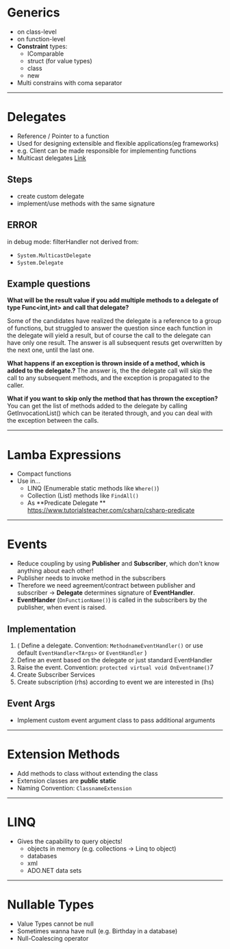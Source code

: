 # Generics

- on class-level
- on function-level
- **Constraint** types:
  - IComparable
  - struct (for value types)
  - class
  - new
- Multi constrains with coma separator



-----------------------------------------------------------------------------------------
# Delegates

- Reference / Pointer to a function
- Used for designing extensible and flexible applications(eg frameworks)
- e.g. Client can be made responsible for implementing functions
- Multicast delegates [Link](https://docs.microsoft.com/en-us/dotnet/csharp/programming-guide/delegates/how-to-combine-delegates-multicast-delegates)

## Steps
- create custom delegate
- implement/use methods with the same signature

## ERROR
in debug mode: filterHandler not derived from: 
  - `System.MulticastDelegate`
  - `System.Delegate`
  

## Example questions
**What will be the result value if you add multiple methods to a delegate of type Func<int,int> and call that delegate?**

Some of the candidates have realized the delegate is a reference to a group of functions, but struggled to answer the question since each function in the delegate will yield a result, but of course the call to the delegate can have only one result.
The answer is all subsequent resuts get overwritten by the next one, until the last one.

**What happens if an exception is thrown inside of a method, which is added to the delegate.?**
The answer is, the the delegate call will skip the call to any subsequent methods, and the exception is propagated to the caller.

**What if you want to skip only the method that has thrown the exception?**
You can get the list of methods added to the delegate by calling GetInvocationList() which can be iterated through, and you can deal with the exception between the calls. 





-----------------------------------------------------------------------------------------
# Lamba Expressions

- Compact functions
- Use in...
  - LINQ (Enumerable static methods like `Where()`)
  - Collection (List) methods like `FindAll()`
  - As **Predicate Delegate ** 
    https://www.tutorialsteacher.com/csharp/csharp-predicate



    

-----------------------------------------------------------------------------------------
# Events

- Reduce coupling by using **Publisher** and **Subscriber**, which don't know anything about each other!
- Publisher needs to invoke method in the subscribers 
- Therefore we need agreement/contract between publisher and subscriber -> **Delegate** determines signature of  **EventHandler**.
- **EventHander** (`OnFunctionName()`) is called in the subscribers by the publisher, when event is raised. 

## Implementation
1. ( Define a delegate. Convention: `MethodnameEventHandler()` or use default `EventHandler<TArgs>` or `EventHandler` )
2. Define an event based on the delegate or just standard EventHandler
3. Raise the event. Convention: `protected virtual void OnEventname()`7
4. Create Subscriber Services
5. Create subscription (rhs) according to event we are interested in (lhs)

## Event Args 
- Implement custom event argument class to pass additional arguments





-----------------------------------------------------------------------------------------
# Extension Methods

- Add methods to class without extending the class 
- Extension classes are **public static**
- Naming Convention: `ClassnameExtension`





-----------------------------------------------------------------------------------------
# LINQ

- Gives the capability to query objects!
  - objects in memory (e.g. collections -> Linq to object)
  - databases
  - xml
  - ADO.NET data sets 





-----------------------------------------------------------------------------------------
# Nullable Types

- Value Types cannot be null
- Sometimes wanna have null (e.g. Birthday in a database)
- Null-Coalescing operator